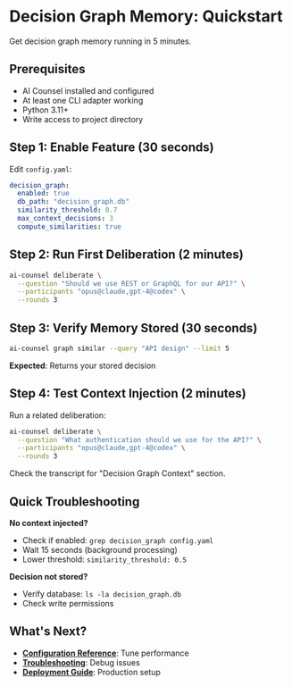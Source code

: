 # Decision Graph Memory: Quickstart

Get decision graph memory running in 5 minutes.

## Prerequisites

- AI Counsel installed and configured
- At least one CLI adapter working
- Python 3.11+
- Write access to project directory

## Step 1: Enable Feature (30 seconds)

Edit `config.yaml`:

```yaml
decision_graph:
  enabled: true
  db_path: "decision_graph.db"
  similarity_threshold: 0.7
  max_context_decisions: 3
  compute_similarities: true
```

## Step 2: Run First Deliberation (2 minutes)

```bash
ai-counsel deliberate \
  --question "Should we use REST or GraphQL for our API?" \
  --participants "opus@claude,gpt-4@codex" \
  --rounds 3
```

## Step 3: Verify Memory Stored (30 seconds)

```bash
ai-counsel graph similar --query "API design" --limit 5
```

**Expected**: Returns your stored decision

## Step 4: Test Context Injection (2 minutes)

Run a related deliberation:

```bash
ai-counsel deliberate \
  --question "What authentication should we use for the API?" \
  --participants "opus@claude,gpt-4@codex" \
  --rounds 3
```

Check the transcript for "Decision Graph Context" section.

## Quick Troubleshooting

**No context injected?**
- Check if enabled: `grep decision_graph config.yaml`
- Wait 15 seconds (background processing)
- Lower threshold: `similarity_threshold: 0.5`

**Decision not stored?**
- Verify database: `ls -la decision_graph.db`
- Check write permissions

## What's Next?

- **[Configuration Reference](configuration.md)**: Tune performance
- **[Troubleshooting](troubleshooting.md)**: Debug issues
- **[Deployment Guide](deployment.md)**: Production setup
